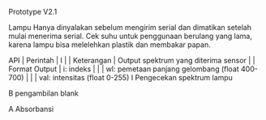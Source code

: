 Prototype V2.1

Lampu
Hanya dinyalakan sebelum mengirim serial dan dimatikan setelah mulai menerima serial.
Cek suhu untuk penggunaan berulang yang lama, karena lampu bisa melelehkan plastik dan membakar papan.

API
| Perintah      | I                                                 |
| Keterangan    | Output spektrum yang diterima sensor              |
| Format Output | i: indeks                                         |
|               | wl: pemetaan panjang gelombang (float 400-700)    |
|               | val: intensitas (float 0-255) 
I
Pengecekan spektrum lampu



B pengambilan blank

A
Absorbansi
